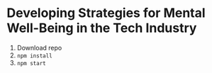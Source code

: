 # Developing Strategies for Mental Well-Being in the Tech Industry
1. Download repo
2. `npm install`
3. `npm start`